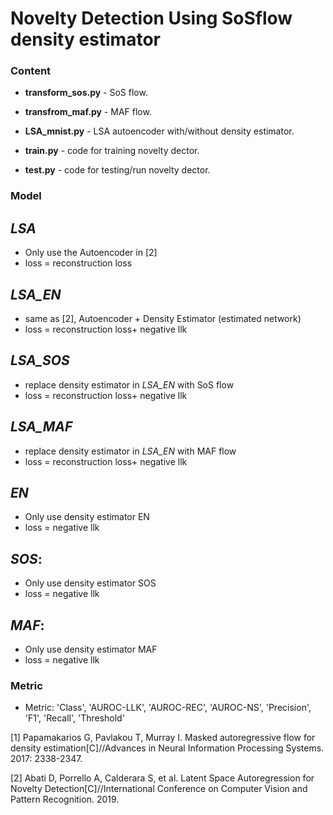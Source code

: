 # Novelty Detection Using SoSflow density estimator


### Content

* **transform_sos.py** -  SoS flow.
* **transfrom_maf.py** - MAF flow.
* **LSA_mnist.py** - LSA autoencoder with/without density estimator.

* **train.py** - code for training novelty dector.
* **test.py** - code for testing/run novelty dector.

### Model
## *LSA*
* Only use the Autoencoder  in [2] 
* loss = reconstruction loss

## *LSA_EN*
* same as [2], Autoencoder + Density Estimator (estimated network)
* loss = reconstruction loss+ negative llk

## *LSA_SOS*
* replace density estimator in *LSA_EN* with SoS flow
* loss = reconstruction loss+ negative llk

## *LSA_MAF*
* replace density estimator in *LSA_EN* with MAF flow
* loss = reconstruction loss+ negative llk

## *EN*
* Only use density estimator EN
* loss = negative llk

## *SOS*: 
* Only use density estimator SOS
* loss = negative llk

## *MAF*: 
* Only use density estimator MAF
* loss = negative llk


### Metric 
* Metric: 'Class', 'AUROC-LLK', 'AUROC-REC', 'AUROC-NS', 'Precision',
                'F1',
                'Recall',
                'Threshold'


[1] Papamakarios G, Pavlakou T, Murray I. Masked autoregressive flow for density estimation[C]//Advances in Neural Information Processing Systems. 2017: 2338-2347.

[2] Abati D, Porrello A, Calderara S, et al. Latent Space Autoregression for Novelty Detection[C]//International Conference on Computer Vision and Pattern Recognition. 2019. 




